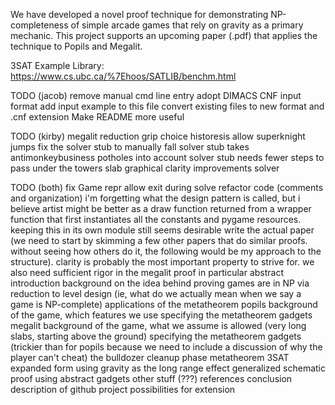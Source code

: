 We have developed a novel proof technique for demonstrating NP-completeness of simple arcade games that rely on gravity as a primary mechanic. This project supports an upcoming paper (<paper-filename>.pdf) that applies the technique to Popils and Megalit. 

3SAT Example Library: https://www.cs.ubc.ca/%7Ehoos/SATLIB/benchm.html

TODO (jacob)
    remove manual cmd line entry
    adopt DIMACS CNF input format
    add input example to this file
    convert existing files to new format and .cnf extension
    Make README more useful

TODO (kirby)
    megalit
        reduction
            grip choice historesis
            allow superknight jumps
            fix the solver stub to manually fall
            solver stub takes antimonkeybusiness potholes into account
            solver stub needs fewer steps to pass under the towers
            slab graphical clarity improvements
        solver

TODO (both)
    fix Game repr
    allow exit during solve
    refactor code (comments and organization)
        i'm forgetting what the design pattern is called, but i believe artist
        might be better as a draw function returned from a wrapper function
        that first instantiates all the constants and pygame resources. keeping
        this in its own module still seems desirable
    write the actual paper (we need to start by skimming a few other papers that do similar proofs. without seeing how others do it, the following would be my approach to the structure). clarity is probably the most important property to strive for. we also need sufficient rigor in the megalit proof in particular
        abstract
        introduction
            background on the idea behind proving games are in NP via reduction to level design (ie, what do we actually mean when we say a game is NP-complete)
        applications of the metatheorem
            popils
                background of the game, which features we use
                specifying the metatheorem gadgets
            megalit
                background of the game, what we assume is allowed (very long slabs, starting above the ground)
                specifying the metatheorem gadgets (trickier than for popils because we need to include a discussion of why the player can't cheat)
                the bulldozer cleanup phase
        metatheorem
            3SAT expanded form
            using gravity as the long range effect
            generalized schematic proof using abstract gadgets
        other stuff (???)
            references
            conclusion
            description of github project
            possibilities for extension
